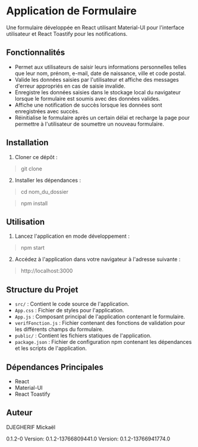 # Application de Formulaire

Une formulaire développée en React utilisant Material-UI pour l'interface utilisateur et React Toastify pour les notifications.

## Fonctionnalités

- Permet aux utilisateurs de saisir leurs informations personnelles telles que leur nom, prénom, e-mail, date de naissance, ville et code postal.
- Valide les données saisies par l'utilisateur et affiche des messages d'erreur appropriés en cas de saisie invalide.
- Enregistre les données saisies dans le stockage local du navigateur lorsque le formulaire est soumis avec des données valides.
- Affiche une notification de succès lorsque les données sont enregistrées avec succès.
- Réinitialise le formulaire après un certain délai et recharge la page pour permettre à l'utilisateur de soumettre un nouveau formulaire.

## Installation

1. Cloner ce dépôt :

>git clone


2. Installer les dépendances :

>cd nom_du_dossier

>npm install


## Utilisation

1. Lancez l'application en mode développement :

>npm start


2. Accédez à l'application dans votre navigateur à l'adresse suivante :

>http://localhost:3000


## Structure du Projet

- `src/` : Contient le code source de l'application.
- `App.css` : Fichier de styles pour l'application.
- `App.js` : Composant principal de l'application contenant le formulaire.
- `verifFonction.js` : Fichier contenant des fonctions de validation pour les différents champs du formulaire.
- `public/` : Contient les fichiers statiques de l'application.
- `package.json` : Fichier de configuration npm contenant les dépendances et les scripts de l'application.

## Dépendances Principales

- React
- Material-UI
- React Toastify

## Auteur

DJEGHERIF Mickaël


0.1.2-0
Version: 0.1.2-13766809441.0
Version: 0.1.2-13766941774.0
